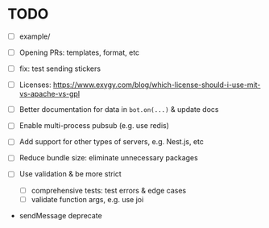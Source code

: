 # TODO

- [ ] example/
- [ ] Opening PRs: templates, format, etc

- [ ] fix: test sending stickers
- [ ] Licenses: https://www.exygy.com/blog/which-license-should-i-use-mit-vs-apache-vs-gpl

- [ ] Better documentation for data in `bot.on(...)` & update docs
- [ ] Enable multi-process pubsub (e.g. use redis)
- [ ] Add support for other types of servers, e.g. Nest.js, etc
- [ ] Reduce bundle size: eliminate unnecessary packages

- [ ] Use validation & be more strict
  - [ ] comprehensive tests: test errors & edge cases
  - [ ] validate function args, e.g. use joi

- sendMessage deprecate
